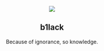 <!--
### Hi there 👋
**b1lack/b1lack** is a ✨ _special_ ✨ repository because its `README.md` (this file) appears on your GitHub profile.

Here are some ideas to get you started:

- 🔭 I’m currently working on ...
- 🌱 I’m currently learning ...
- 👯 I’m looking to collaborate on ...
- 🤔 I’m looking for help with ...
- 💬 Ask me about ...
- 📫 How to reach me: ...
- 😄 Pronouns: ...
- ⚡ Fun fact: ...
-->
<p align="center">
  <img wigth="140" src="https://avatars.githubusercontent.com/u/67159619?s=400&u=fcd5951e312d4ac346beafd850f404dbcb259956&v=4">
  <h2 align="center">b1lack</h2>
  <p align="center">Because of ignorance, so knowledge.</p>
</p>
